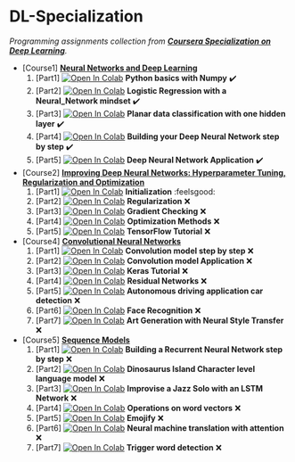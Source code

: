 # DL-Specialization

_Programming assignments collection from [**Coursera Specialization on Deep Learning**](https://www.coursera.org/specializations/deep-learning)._

- [Course1] [**Neural Networks and Deep Learning**](https://www.coursera.org/learn/neural-networks-deep-learning)
    1. [Part1] [![Open In Colab](https://colab.research.google.com/assets/colab-badge.svg)](https://colab.research.google.com/github/damianiRiccardo90/DL-Specialization/blob/master/C1-Neural_Networks_and_Deep_Learning/W2-Neural_Networks_Basics/Python_Basics_With_Numpy_v3a.ipynb) **Python basics with Numpy** :heavy_check_mark:
    2. [Part2] [![Open In Colab](https://colab.research.google.com/assets/colab-badge.svg)](https://colab.research.google.com/github/damianiRiccardo90/DL-Specialization/blob/master/C1-Neural_Networks_and_Deep_Learning/W2-Neural_Networks_Basics/Logistic_Regression_with_a_Neural_Network_mindset_v6a.ipynb) **Logistic Regression with a Neural_Network mindset** :heavy_check_mark:
    3. [Part3] [![Open In Colab](https://colab.research.google.com/assets/colab-badge.svg)](https://colab.research.google.com/github/damianiRiccardo90/DL-Specialization/blob/master/C1-Neural_Networks_and_Deep_Learning/W3-Shallow_Neural_Networks/Planar_data_classification_with_onehidden_layer_v6c.ipynb) **Planar data classification with one hidden layer** :heavy_check_mark:
    4. [Part4] [![Open In Colab](https://colab.research.google.com/assets/colab-badge.svg)](https://colab.research.google.com/github/damianiRiccardo90/DL-Specialization/blob/master/C1-Neural_Networks_and_Deep_Learning/W4-Deep_Neural_Networks/Building_your_Deep_Neural_Network_Step_by_Step_v8a.ipynb) **Building your Deep Neural Network step by step** :heavy_check_mark:
    5. [Part5] [![Open In Colab](https://colab.research.google.com/assets/colab-badge.svg)](https://colab.research.google.com/github/damianiRiccardo90/DL-Specialization/blob/master/C1-Neural_Networks_and_Deep_Learning/W4-Deep_Neural_Networks/Deep_Neural_Network_Application_v8.ipynb) **Deep Neural Network Application** :heavy_check_mark:
- [Course2] [**Improving Deep Neural Networks: Hyperparameter Tuning, Regularization and Optimization**](https://www.coursera.org/learn/deep-neural-network)
    1. [Part1] [![Open In Colab](https://colab.research.google.com/assets/colab-badge.svg)](https://colab.research.google.com/github/damianiRiccardo90/DL-Specialization/blob/master/C2-Improving_Deep_Neural_Networks/W1-Practical_aspects_of_Deep_Learning/Initialization.ipynb) **Initialization** :feelsgood:
    2. [Part2] [![Open In Colab](https://colab.research.google.com/assets/colab-badge.svg)](https://colab.research.google.com/github/damianiRiccardo90/DL-Specialization/blob/master/C2-Improving_Deep_Neural_Networks/W1-Practical_aspects_of_Deep_Learning/Regularization_v2a.ipynb) **Regularization** :x:
    3. [Part3] [![Open In Colab](https://colab.research.google.com/assets/colab-badge.svg)](https://colab.research.google.com/github/damianiRiccardo90/DL-Specialization/blob/master/C2-Improving_Deep_Neural_Networks/W1-Practical_aspects_of_Deep_Learning/Gradient_Checking_v1.ipynb) **Gradient Checking** :x:
    4. [Part4] [![Open In Colab](https://colab.research.google.com/assets/colab-badge.svg)](https://colab.research.google.com/github/damianiRiccardo90/DL-Specialization/blob/master/C2-Improving_Deep_Neural_Networks/W2-Optimization_algorithms/Optimization_methods_v1b.ipynb) **Optimization Methods** :x:
    5. [Part5] [![Open In Colab](https://colab.research.google.com/assets/colab-badge.svg)](https://colab.research.google.com/github/damianiRiccardo90/DL-Specialization/blob/master/C2-Improving_Deep_Neural_Networks/W3-Hyperparameter_tuning_Batch_Normalization_and_Programming_Frameworks/TensorFlow_Tutorial_v3b.ipynb) **TensorFlow Tutorial** :x:
- [Course4] [**Convolutional Neural Networks**](https://www.coursera.org/learn/convolutional-neural-networks)
    1. [Part1] [![Open In Colab](https://colab.research.google.com/assets/colab-badge.svg)](https://colab.research.google.com/github/damianiRiccardo90/DL-Specialization/blob/master/C4-Convolutional_Neural_Networks/W1-Foundations_of_Convolutional_Neural_Networks/Convolution_model_Step_by_Step_v2a.ipynb) **Convolution model step by step** :x:
    2. [Part2] [![Open In Colab](https://colab.research.google.com/assets/colab-badge.svg)](https://colab.research.google.com/github/damianiRiccardo90/DL-Specialization/blob/master/C4-Convolutional_Neural_Networks/W1-Foundations_of_Convolutional_Neural_Networks/Convolution_model_Application_v1a.ipynb) **Convolution model Application** :x:
    3. [Part3] [![Open In Colab](https://colab.research.google.com/assets/colab-badge.svg)](https://colab.research.google.com/github/damianiRiccardo90/DL-Specialization/blob/master/C4-Convolutional_Neural_Networks/W2-Deep_convolutional_models_case_studies/Keras_Tutorial_v2a.ipynb) **Keras Tutorial** :x:
    4. [Part4] [![Open In Colab](https://colab.research.google.com/assets/colab-badge.svg)](https://colab.research.google.com/github/damianiRiccardo90/DL-Specialization/blob/master/C4-Convolutional_Neural_Networks/W2-Deep_convolutional_models_case_studies/Residual_Networks_v2a.ipynb) **Residual Networks** :x:
    5. [Part5] [![Open In Colab](https://colab.research.google.com/assets/colab-badge.svg)](https://colab.research.google.com/github/damianiRiccardo90/DL-Specialization/blob/master/C4-Convolutional_Neural_Networks/W3-Object_detection/Autonomous_driving_application_Car_detection_v3a.ipynb) **Autonomous driving application car detection** :x:
    6. [Part6] [![Open In Colab](https://colab.research.google.com/assets/colab-badge.svg)](https://colab.research.google.com/github/damianiRiccardo90/DL-Specialization/blob/master/C4-Convolutional_Neural_Networks/W4-Special_applications_Face_recognition_and_Neural_style_transfer/Face_Recognition_v3a.ipynb) **Face Recognition** :x:
    7. [Part7] [![Open In Colab](https://colab.research.google.com/assets/colab-badge.svg)](https://colab.research.google.com/github/damianiRiccardo90/DL-Specialization/blob/master/C4-Convolutional_Neural_Networks/W4-Special_applications_Face_recognition_and_Neural_style_transfer/Art_Generation_with_Neural_Style_Transfer_v3a.ipynb) **Art Generation with Neural Style Transfer** :x:
- [Course5] [**Sequence Models**](https://www.coursera.org/learn/nlp-sequence-models)
    1. [Part1] [![Open In Colab](https://colab.research.google.com/assets/colab-badge.svg)](https://colab.research.google.com/github/damianiRiccardo90/DL-Specialization/blob/master/C5-Sequence_Models/W1-Recurrent_Neural_Networks/Building_a_Recurrent_Neural_Network_Step_by_Step_v3b.ipynb) **Building a Recurrent Neural Network step by step** :x:
    2. [Part2] [![Open In Colab](https://colab.research.google.com/assets/colab-badge.svg)](https://colab.research.google.com/github/damianiRiccardo90/DL-Specialization/blob/master/C5-Sequence_Models/W1-Recurrent_Neural_Networks/Dinosaurus_Island_Character_level_language_model_final_v3b.ipynb) **Dinosaurus Island Character level language model** :x:
    3. [Part3] [![Open In Colab](https://colab.research.google.com/assets/colab-badge.svg)](https://colab.research.google.com/github/damianiRiccardo90/DL-Specialization/blob/master/C5-Sequence_Models/W1-Recurrent_Neural_Networks/Improvise_a_Jazz_Solo_with_an_LSTM_Network_v3a.ipynb) **Improvise a Jazz Solo with an LSTM Network** :x:
    4. [Part4] [![Open In Colab](https://colab.research.google.com/assets/colab-badge.svg)](https://colab.research.google.com/github/damianiRiccardo90/DL-Specialization/blob/master/C5-Sequence_Models/W2-Natural_Language_Processing_and_Word_Embeddings/Operations_on_word_vectors_v2a.ipynb) **Operations on word vectors** :x:
    5. [Part5] [![Open In Colab](https://colab.research.google.com/assets/colab-badge.svg)](https://colab.research.google.com/github/damianiRiccardo90/DL-Specialization/blob/master/C5-Sequence_Models/W2-Natural_Language_Processing_and_Word_Embeddings/Emojify_v2a.ipynb) **Emojify** :x:
    6. [Part6] [![Open In Colab](https://colab.research.google.com/assets/colab-badge.svg)](https://colab.research.google.com/github/damianiRiccardo90/DL-Specialization/blob/master/C5-Sequence_Models/W3-Sequence_models_and_Attention_mechanism/Neural_machine_translation_with_attention_v4a.ipynb) **Neural machine translation with attention** :x:
    7. [Part7] [![Open In Colab](https://colab.research.google.com/assets/colab-badge.svg)](https://colab.research.google.com/github/damianiRiccardo90/DL-Specialization/blob/master/C5-Sequence_Models/W3-Sequence_models_and_Attention_mechanism/Trigger_word_detection_v1a.ipynb) **Trigger word detection** :x:
